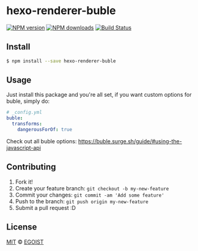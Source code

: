 # hexo-renderer-buble

[![NPM version](https://img.shields.io/npm/v/hexo-renderer-buble.svg?style=flat-square)](https://npmjs.com/package/hexo-renderer-buble) [![NPM downloads](https://img.shields.io/npm/dm/hexo-renderer-buble.svg?style=flat-square)](https://npmjs.com/package/hexo-renderer-buble) [![Build Status](https://img.shields.io/circleci/project/egoist/hexo-renderer-buble/master.svg?style=flat-square)](https://circleci.com/gh/egoist/hexo-renderer-buble)

## Install

```bash
$ npm install --save hexo-renderer-buble
```

## Usage

Just install this package and you're all set, if you want custom options for buble, simply do:

```yml
# _config.yml
buble:
  transforms:
    dangerousForOf: true
```

Check out all buble options: https://buble.surge.sh/guide/#using-the-javascript-api

## Contributing

1. Fork it!
2. Create your feature branch: `git checkout -b my-new-feature`
3. Commit your changes: `git commit -am 'Add some feature'`
4. Push to the branch: `git push origin my-new-feature`
5. Submit a pull request :D

## License

[MIT](https://egoist.mit-license.org/) © [EGOIST](https://github.com/egoist)
